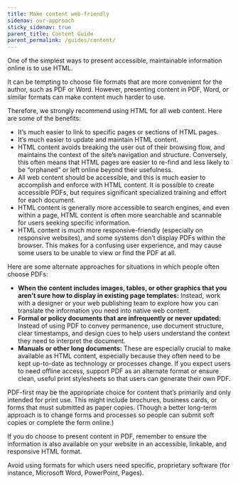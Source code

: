 ```yaml
---
title: Make content web-friendly
sidenav: our-approach
sticky_sidenav: true
parent_title: Content Guide
parent_permalink: /guides/content/
---
```


One of the simplest ways to present accessible, maintainable information online is to use HTML.

It can be tempting to choose file formats that are more convenient for the author, such as PDF or Word. However, presenting content in PDF, Word, or similar formats can make content much harder to use.

Therefore, we strongly recommend using HTML for all web content. Here are some of the benefits:

- It’s much easier to link to specific pages or sections of HTML pages.
- It’s much easier to update and maintain HTML content.
- HTML content avoids breaking the user out of their browsing flow, and maintains the context of the site’s navigation and structure. Conversely, this often means that HTML pages are easier to re-find and less likely to be “orphaned” or left online beyond their usefulness.
- All web content should be accessible, and this is much easier to accomplish and enforce with HTML content. It is possible to create accessible PDFs, but requires significant specialized training and effort for each document.
- HTML content is generally more accessible to search engines, and even within a page, HTML content is often more searchable and scannable for users seeking specific information.
- HTML content is much more responsive-friendly (especially on responsive websites), and some systems don’t display PDFs within the browser. This makes for a confusing user experience, and may cause some users to be unable to view or find the PDF at all.

Here are some alternate approaches for situations in which people often choose PDFs:

- **When the content includes images, tables, or other graphics that you aren’t sure how to display in existing page templates:** Instead, work with a designer or your web publishing team to explore how you can translate the information you need into native web content.
- **Formal or policy documents that are infrequently or never updated:** Instead of using PDF to convey permanence, use document structure, clear timestamps, and design cues to help users understand the context they need to interpret the document.
- **Manuals or other long documents:** These are especially crucial to make available as HTML content, especially because they often need to be kept up-to-date as technology or processes change. If you expect users to need offline access, support PDF as an alternate format or ensure clean, useful print stylesheets so that users can generate their own PDF.

PDF-first may be the appropriate choice for content that’s primarily and only intended for print use. This might include brochures, business cards, or forms that must submitted as paper copies. (Though a better long-term approach is to change forms and processes so people can submit soft copies or complete the form online.)

If you do choose to present content in PDF, remember to ensure the information is also available on your website in an accessible, linkable, and responsive HTML format.

Avoid using formats for which users need specific, proprietary software (for instance, Microsoft Word, PowerPoint, Pages).
